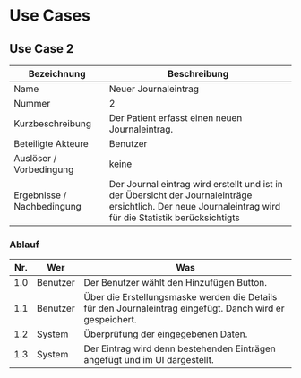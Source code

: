 # Use Cases

## Use Case 2

| Bezeichnung | Beschreibung |
| - | - |
| Name | Neuer Journaleintrag |
| Nummer | 2 |
| Kurzbeschreibung | Der Patient erfasst einen neuen Journaleintrag. |
| Beteiligte Akteure | Benutzer |
| Auslöser / Vorbedingung | keine |
| Ergebnisse / Nachbedingung | Der Journal eintrag wird erstellt und ist in der Übersicht der Journaleinträge ersichtlich. Der neue Journaleintrag wird für die Statistik berücksichtigts |

### Ablauf

| Nr. | Wer | Was |
| - | - | - |
| 1.0 | Benutzer | Der Benutzer wählt den Hinzufügen Button. |
| 1.1 | Benutzer | Über die Erstellungsmaske werden die Details für den Journaleintrag eingefügt. Danch wird er gespeichert. |
| 1.2 | System | Überprüfung der eingegebenen Daten. |
| 1.3 | System | Der Eintrag wird denn bestehenden Einträgen angefügt und im UI dargestellt. |
